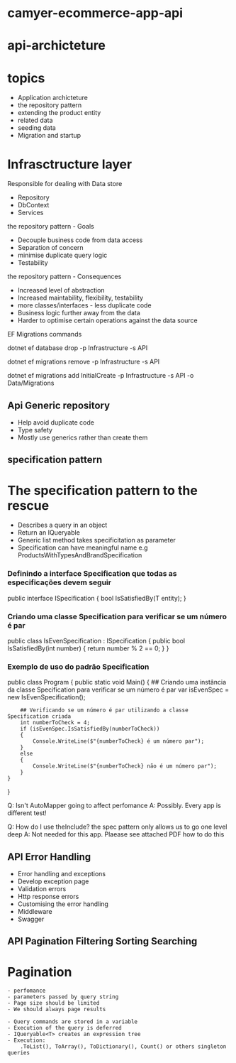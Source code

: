 # camyer-ecommerce-app-api


# api-archicteture 

# topics
- Application archicteture
- the repository pattern
- extending the product entity
- related data
- seeding data
- Migration and startup

# Infrasctructure layer
Responsible for dealing with Data store

- Repository 
- DbContext
- Services


the repository pattern - Goals

- Decouple business code from data access
- Separation of concern 
- minimise duplicate query logic
- Testability

the repository pattern - Consequences

- Increased level of abstraction
- Increased maintability, flexibility, testability
- more classes/interfaces - less duplicate code
- Business logic further away from the data
- Harder to optimise certain operations against the data source


EF Migrations commands

dotnet ef database drop -p Infrastructure -s API

dotnet ef migrations remove -p Infrastructure -s API

dotnet ef migrations add InitialCreate -p Infrastructure -s API -o Data/Migrations

## Api Generic repository

- Help avoid duplicate code
- Type safety
- Mostly use generics rather than create them

## specification pattern 

# The specification pattern to the rescue

- Describes a query in an object
- Return an IQueryable<T>
- Generic list method takes specificitation as parameter
- Specification can have meaningful name e.g ProductsWithTypesAndBrandSpecification

### Definindo a interface Specification que todas as especificações devem seguir
public interface ISpecification<T>
{
    bool IsSatisfiedBy(T entity);
}

### Criando uma classe Specification para verificar se um número é par
public class IsEvenSpecification : ISpecification<int>
{
    public bool IsSatisfiedBy(int number)
    {
        return number % 2 == 0;
    }
}

### Exemplo de uso do padrão Specification
public class Program
{
    public static void Main()
    {
        ## Criando uma instância da classe Specification para verificar se um número é par
        var isEvenSpec = new IsEvenSpecification();

        ## Verificando se um número é par utilizando a classe Specification criada
        int numberToCheck = 4;
        if (isEvenSpec.IsSatisfiedBy(numberToCheck))
        {
            Console.WriteLine($"{numberToCheck} é um número par");
        }
        else
        {
            Console.WriteLine($"{numberToCheck} não é um número par");
        }
    }
}

Q: Isn't AutoMapper going to affect perfomance
A: Possibly. Every app is different test!

Q: How do I use theInclude? the spec pattern only allows us to go one level deep
A: Not needed for this app. Plaease see attached PDF how to do this


## API Error Handling 

 - Error handling and exceptions 
 - Develop exception page
 - Validation errors
 - Http response errors
 - Customising the error handling 
 - Middleware
 - Swagger


 ## API Pagination Filtering Sorting Searching

 # Pagination
    - perfomance
    - parameters passed by query string
    - Page size should be limited
    - We should always page results

    - Query commands are stored in a variable
    - Execution of the query is deferred
    - IQueryable<T> creates an expression tree
    - Execution:
        .ToList(), ToArray(), ToDictionary(), Count() or others singleton queries 